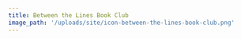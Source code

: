 ```yaml
---
title: Between the Lines Book Club
image_path: '/uploads/site/icon-between-the-lines-book-club.png'
---
```

